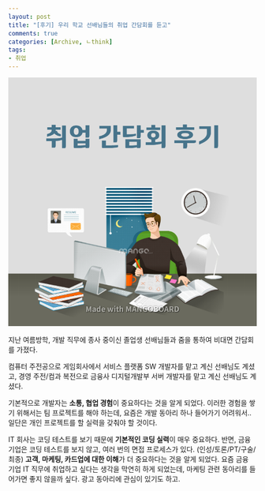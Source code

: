 ```yaml
---
layout: post
title: "[후기] 우리 학교 선배님들의 취업 간담회를 듣고"
comments: true
categories: [Archive, ㄴthink]
tags:
- 취업
---
```

![image](/public/images/think_senior.png)  

지난 여름방학, 개발 직무에 종사 중이신 졸업생 선배님들과 줌을 통하여 비대면 간담회를 가졌다.  

컴퓨터 주전공으로 게임회사에서 서비스 플랫폼 SW 개발자를 맡고 계신 선배님도 계셨고, 경영 주전/컴과 복전으로 금융사 디지털개발부 서버 개발자를 맡고 계신 선배님도 계셨다.  

기본적으로 개발자는 **소통, 협업 경험**이 중요하다는 것을 알게 되었다. 이러한 경험을 쌓기 위해서는 팀 프로젝트를 해야 하는데, 요즘은 개발 동아리 하나 들어가기 어려워서.. 일단은 개인 프로젝트를 할 실력을 갖춰야 할 것이다.  

IT 회사는 코딩 테스트를 보기 때문에 **기본적인 코딩 실력**이 매우 중요하다. 반면, 금융 기업은 코딩 테스트를 보지 않고, 여러 번의 면접 프로세스가 있다. (인성/토론/PT/구술/최종) **고객, 마케팅, 카드업에 대한 이해**가 더 중요하다는 것을 알게 되었다. 요즘 금융 기업 IT 직무에 취업하고 싶다는 생각을 막연히 하게 되었는데, 마케팅 관련 동아리를 들어가면 좋지 않을까 싶다. 광고 동아리에 관심이 있기도 하고.